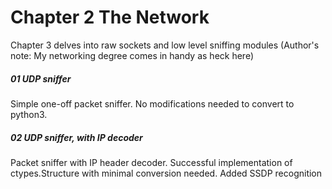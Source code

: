 # Chapter 2 The Network

Chapter 3 delves into raw sockets and low level sniffing modules (Author's note: My networking 
degree comes in handy as heck here)

##### 01 UDP sniffer
Simple one-off packet sniffer. No modifications needed to convert to python3. 

##### 02 UDP sniffer, with IP decoder
Packet sniffer with IP header decoder. Successful implementation of ctypes.Structure with minimal
conversion needed. Added SSDP recognition
 
